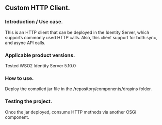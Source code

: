 ## Custom HTTP Client.
### Introduction / Use case.
This is an HTTP client that can be deployed in the Identity Server, which supports commonly used HTTP calls. Also, this
 client support for
 both sync, and async
 API calls.

### Applicable product versions.
Tested WSO2 Identity Server 5.10.0

### How to use.
Deploy the compiled jar file in the /repository/components/dropins folder.

### Testing the project.
Once the jar deployed, consume HTTP methods via another OSGi component.
